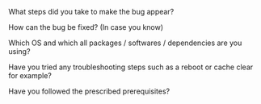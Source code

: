 What steps did you take to make the bug appear?

How can the bug be fixed? (In case you know)

Which OS and which all packages / softwares / dependencies are you using?

Have you tried any troubleshooting steps such as a reboot or cache clear for example?

Have you followed the prescribed prerequisites?
